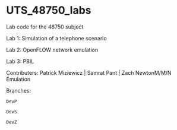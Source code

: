 # UTS_48750_labs
Lab code for the 48750 subject

Lab 1: Simulation of a telephone scenario

Lab 2: OpenFLOW network emulation

Lab 3: PBIL



Contributers: Patrick Miziewicz | Samrat Pant | Zach NewtonM/M/N Emulation


Branches:

	DevP

	DevS

	DevZ
